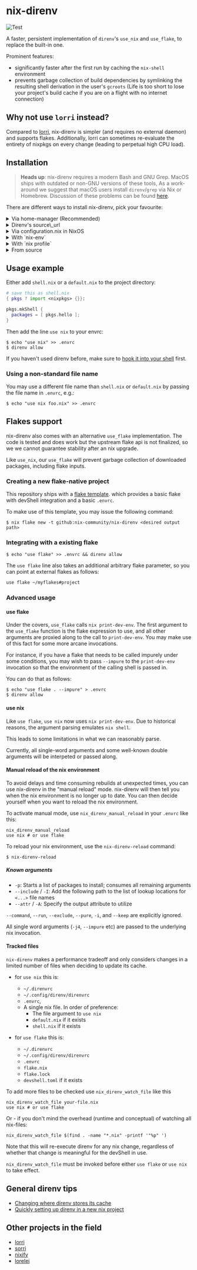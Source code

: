 # nix-direnv

![Test](https://github.com/nix-community/nix-direnv/workflows/Test/badge.svg)

A faster, persistent implementation of `direnv`'s `use_nix` and `use_flake`,
to replace the built-in one.

Prominent features:

- significantly faster after the first run by caching the `nix-shell` environment
- prevents garbage collection of build dependencies by symlinking the resulting
  shell derivation in the user's `gcroots` (Life is too short to lose
  your project's build cache if you are on a flight with no internet connection)

## Why not use `lorri` instead?

Compared to [lorri](https://github.com/nix-community/lorri),
nix-direnv is simpler (and requires no external daemon) and supports flakes.
Additionally, lorri can sometimes re-evaluate the entirety of nixpkgs on every change
(leading to perpetual high CPU load).

## Installation

> **Heads up**: nix-direnv requires a modern Bash and GNU Grep.
> MacOS ships with outdated or non-GNU versions of these tools,
> As a work-around we suggest that macOS users install `direnv`/`grep` via Nix or Homebrew.
> Discussion of these problems can be found
> [here](https://github.com/nix-community/nix-direnv/issues/3).

There are different ways to install nix-direnv, pick your favourite:

<details>
  <summary> Via home-manager (Recommended)</summary>

### Via home-manager

Note that while the home-manager integration is recommended,
some use cases require the use of features only present in some versions of nix-direnv.
It is much harder to control the version of nix-direnv installedwith this method.
If you require such specific control, please use another method of installing nix-direnv.

In `$HOME/.config/nixpkgs/home.nix` add

```Nix
{ pkgs, ... }:

{
  # ...other config, other config...

  programs.direnv.enable = true;
  programs.direnv.nix-direnv.enable = true;
  # optional for nix flakes support in home-manager 21.11, not required in home-manager unstable or 22.05
  programs.direnv.nix-direnv.enableFlakes = true;

  programs.bash.enable = true;
  # OR
  programs.zsh.enable = true;
  # Or any other shell you're using.
}
```

**Optional**: To protect your nix-shell against garbage collection
you also need to add these options to your Nix configuration.

If you are on NixOS also add the following lines to your `/etc/nixos/configuration.nix`:

```Nix
{ pkgs, ... }: {
  nix.extraOptions = ''
    keep-outputs = true
    keep-derivations = true
  '';
}
```

On other systems with Nix add the following configuration to your `/etc/nix/nix.conf`:

```Nix
keep-derivations = true
keep-outputs = true
```

</details>
<details>
  <summary>Direnv's source\_url</summary>

### Direnv source\_url

Put the following lines in your `.envrc`:

```bash
if ! has nix_direnv_version || ! nix_direnv_version 2.3.0; then
  source_url "https://raw.githubusercontent.com/nix-community/nix-direnv/2.3.0/direnvrc" "sha256-Dmd+j63L84wuzgyjITIfSxSD57Tx7v51DMxVZOsiUD8="
fi
```

</details>

<details>
  <summary>Via configuration.nix in NixOS</summary>

### Via configuration.nix in NixOS

In `/etc/nixos/configuration.nix`:

```Nix
{ pkgs, ... }: {
  environment.systemPackages = with pkgs; [ direnv nix-direnv ];
  # nix options for derivations to persist garbage collection
  nix.settings = {
    keep-outputs = true;
    keep-derivations = true;
  };
  environment.pathsToLink = [
    "/share/nix-direnv"
  ];
  # if you also want support for flakes
  nixpkgs.overlays = [
    (self: super: { nix-direnv = super.nix-direnv.override { enableFlakes = true; }; } )
  ];
}
```

Then source the `direnvrc` from this repository in your own `$HOME/.config/direnv/direnvrc`

```bash
# put this in ~/.config/direnv/direnvrc
source /run/current-system/sw/share/nix-direnv/direnvrc
```

</details>

<details>
  <summary>With `nix-env`</summary>

### With `nix-env`

As **non-root** user do the following:

```shell
nix-env -f '<nixpkgs>' -iA nix-direnv
```

Then add nix-direnv to `$HOME/.config/direnv/direnvrc`:

```bash
source $HOME/.nix-profile/share/nix-direnv/direnvrc
```

You also need to set `keep-outputs` and `keep-derivations` to nix.conf
as described in the installation via home-manager section.

</details>
  
  <details>
  <summary>With `nix profile`</summary>

### With `nix profile`

As **non-root** user do the following:

```shell
nix profile install nixpkgs#nix-direnv
```

Then add nix-direnv to `$HOME/.config/direnv/direnvrc`:

```bash
source $HOME/.nix-profile/share/nix-direnv/direnvrc
```

You also need to set `keep-outputs` and `keep-derivations` to nix.conf
as described in the installation via home-manager section.

</details>

<details>
  <summary>From source</summary>

### From source

Clone the repository to some directory
and then source the direnvrc from this repository in your own 
`~/.config/direnv/direnvrc`:

```bash
# put this in ~/.config/direnv/direnvrc
source $HOME/nix-direnv/direnvrc
```

You also need to set `keep-outputs` and `keep-derivations` to nix.conf
as described in the installation via home-manager section.

</details>

## Usage example

Either add `shell.nix` or a `default.nix` to the project directory:

``` nix
# save this as shell.nix
{ pkgs ? import <nixpkgs> {}}:

pkgs.mkShell {
  packages = [ pkgs.hello ];
}
```

Then add the line `use nix` to your envrc:

```console
$ echo "use nix" >> .envrc
$ direnv allow
```

If you haven't used direnv before,
make sure to [hook it into your shell](https://direnv.net/docs/hook.html) first.

### Using a non-standard file name

You may use a different file name than `shell.nix` or `default.nix`
by passing the file name in `.envrc`, e.g.:

```console
$ echo "use nix foo.nix" >> .envrc
```

## Flakes support

nix-direnv also comes with an alternative `use_flake` implementation.
The code is tested and does work but the upstream flake api is not finalized,
so we we cannot guarantee stability after an nix upgrade.

Like `use_nix`,
our `use_flake` will prevent garbage collection of downloaded packages,
including flake inputs.

### Creating a new flake-native project

This repository ships with a [flake template](https://github.com/nix-community/nix-direnv/tree/master/templates/flake).
which provides a basic flake with devShell integration and a basic `.envrc`.

To make use of this template, you may issue the following command:

```console
$ nix flake new -t github:nix-community/nix-direnv <desired output path>

```

### Integrating with a existing flake

```console
$ echo "use flake" >> .envrc && direnv allow

```

The `use flake` line also takes an additional arbitrary flake parameter,
so you can point at external flakes as follows:

```bash
use flake ~/myflakes#project
```

### Advanced usage

#### use flake

Under the covers, `use_flake` calls `nix print-dev-env`.
The first argument to the `use_flake` function is the flake expression to use,
and all other arguments are proxied along to the call to `print-dev-env`.
You may make use of this fact for some more arcane invocations.

For instance, if you have a flake that needs to be called impurely under some conditions,
you may wish to pass `--impure` to the `print-dev-env` invocation
so that the environment of the calling shell is passed in.

You can do that as follows:

```console
$ echo "use flake . --impure" > .envrc
$ direnv allow
```

#### use nix

Like `use flake`, `use nix` now uses `nix print-dev-env`.
Due to historical reasons, the argument parsing emulates `nix shell`.

This leads to some limitations in what we can reasonably parse.

Currently, all single-word arguments and some well-known double arguments
will be interpeted or passed along.

#### Manual reload of the nix environment

To avoid delays and time consuming rebuilds at unexpected times, you can use
nix-direnv in the "manual reload" mode. nix-direnv will then tell you when the
nix environment is no longer up to date. You can then decide yourself when you
want to reload the nix environment.

To activate manual mode, use `nix_direnv_manual_reload` in your `.envrc` like this:

```shell
nix_direnv_manual_reload
use nix # or use flake
```

To reload your nix environment, use the `nix-direnv-reload` command:

```console
$ nix-direnv-reload
```

##### Known arguments

- `-p`: Starts a list of packages to install; consumes all remaining arguments
- `--include` / `-I`: Add the following path to the list of lookup locations for `<...>` file names
- `--attr` / `-A`: Specify the output attribute to utilize

`--command`, `--run`, `--exclude`, `--pure`, `-i`, and `--keep` are explicitly ignored.

All single word arguments (`-j4`, `--impure` etc)
are passed to the underlying nix invocation.

#### Tracked files

`nix-direnv` makes a performance tradeoff
and only considers changes in a limited number of files
when deciding to update its cache.

- for `use nix` this is:
    * `~/.direnvrc`
    * `~/.config/direnv/direnvrc`
    * `.envrc`,
    * A single nix file. In order of preference:
        + The file argument to `use nix`
        + `default.nix` if it exists
        + `shell.nix` if it exists

- for `use flake` this is:
    * `~/.direnvrc`
    * `~/.config/direnv/direnvrc`
    * `.envrc`
    * `flake.nix`
    * `flake.lock`
    * `devshell.toml` if it exists

To add more files to be checked use `nix_direnv_watch_file` like this

```shell
nix_direnv_watch_file your-file.nix
use nix # or use flake
```

Or - if you don't mind the overhead (runtime and conceptual) of watching all nix-files:

```shell
nix_direnv_watch_file $(find . -name "*.nix" -printf '"%p" ')
```

Note that this will re-execute direnv for any nix change,
regardless of whether that change is meaningful for the devShell in use.

`nix_direnv_watch_file` must be invoked before either `use flake` or `use nix` to take effect.

## General direnv tips

- [Changing where direnv stores its cache](https://github.com/direnv/direnv/wiki/Customizing-cache-location)
- [Quickly setting up direnv in a new nix project](https://github.com/nix-community/nix-direnv/wiki/Shell-integration)

## Other projects in the field

- [lorri](https://github.com/nix-community/lorri)
- [sorri](https://github.com/nmattia/sorri)
- [nixify](https://github.com/kalbasit/nur-packages/blob/master/pkgs/nixify/envrc)
- [lorelei](https://github.com/shajra/direnv-nix-lorelei)
